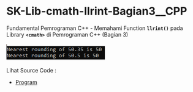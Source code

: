 # SK-Lib-cmath-llrint-Bagian3__CPP
Fundamental Pemrograman C++ - Memahami Function <code><b>llrint()</b></code> pada Library <code><b>&lt;cmath></b></code> di Pemrograman C++ (Bagian 3)<br><br>
<img src="https://github.com/RizkyKhapidsyah/SK-Lib-cmath-llrint-Bagian3__CPP/blob/master/SK-Lib-cmath-llrint-Bagian3__CPP/result/001.PNG"><br><br>
Lihat Source Code : <br>
- <a href="https://github.com/RizkyKhapidsyah/SK-Lib-cmath-llrint-Bagian3__CPP/blob/master/SK-Lib-cmath-llrint-Bagian3__CPP/Source.cpp">Program</a>
